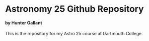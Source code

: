 # Astronomy 25 Github Repository
#### by Hunter Gallant

This is the repository for my Astro 25 course at Dartmouth College.